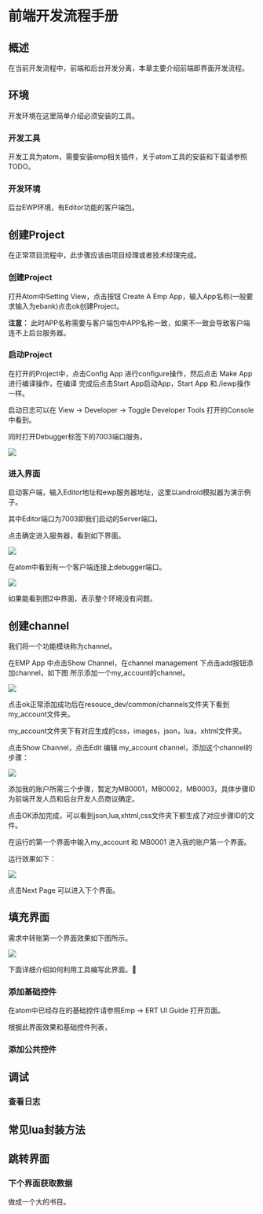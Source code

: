 # 前端开发流程手册

## 概述

在当前开发流程中，前端和后台开发分离，本章主要介绍前端即界面开发流程。

## 环境

开发环境在这里简单介绍必须安装的工具。

### 开发工具

开发工具为atom，需要安装emp相关插件，关于atom工具的安装和下载请参照TODO。

### 开发环境

后台EWP环境，有Editor功能的客户端包。

## 创建Project

在正常项目流程中，此步骤应该由项目经理或者技术经理完成。

### 创建Project

打开Atom中Setting View，点击按钮 Create A Emp App，输入App名称(一般要求输入为ebank)点击ok创建Project。

__注意：__
此时APP名称需要与客户端包中APP名称一致，如果不一致会导致客户端连不上后台服务器。

### 启动Project

在打开的Project中，点击Config App 进行configure操作，然后点击 Make App 进行编译操作，在编译
完成后点击Start App启动App，Start App 和./iewp操作一样。

启动日志可以在 View -> Developer -> Toggle Developer Tools 打开的Console中看到。

同时打开Debugger标签下的7003端口服务。

![](images/img_1.png)

### 进入界面

启动客户端，输入Editor地址和ewp服务器地址，这里以android模拟器为演示例子。

其中Editor端口为7003即我们启动的Server端口。

点击确定进入服务器，看到如下界面。

![](images/img_2.png)

在atom中看到有一个客户端连接上debugger端口。

![](images/img_3.png)

如果能看到图2中界面，表示整个环境没有问题。

## 创建channel

我们将一个功能模块称为channel。

在EMP App 中点击Show Channel，在channel management 下点击add按钮添加channel，如下图
所示添加一个my_account的channel。

![](images/img_4.png)

点击ok正常添加成功后在resouce_dev/common/channels文件夹下看到my_account文件夹。

my_account文件夹下有对应生成的css，images，json，lua，xhtml文件夹。

点击Show Channel，点击Edit 编辑 my_account channel，添加这个channel的步骤：

![](images/img_5.png)

添加我的账户所需三个步骤，暂定为MB0001，MB0002，MB0003，具体步骤ID为前端开发人员和后台开发人员商议确定。

点击OK添加完成，可以看到json,lua,xhtml,css文件夹下都生成了对应步骤ID的文件。

在运行的第一个界面中输入my_account 和 MB0001 进入我的账户第一个界面。

运行效果如下：

![](images/img_6.png)

点击Next Page 可以进入下个界面。

## 填充界面

需求中转账第一个界面效果如下图所示。

![](images/img_7.png)

下面详细介绍如何利用工具编写此界面。

### 添加基础控件

在atom中已经存在的基础控件请参照Emp -> ERT UI Guide 打开页面。

根据此界面效果和基础控件列表，

### 添加公共控件

## 调试

### 查看日志

## 常见lua封装方法

## 跳转界面

### 下个界面获取数据


做成一个大的书目。

